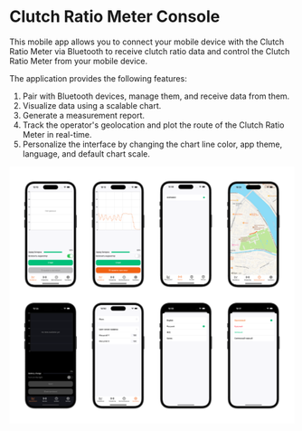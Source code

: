 # Clutch Ratio Meter Console

This mobile app allows you to connect your mobile device with the Clutch Ratio Meter via Bluetooth to receive clutch ratio data and control the Clutch Ratio Meter from your mobile device.

The application provides the following features:

1. Pair with Bluetooth devices, manage them, and receive data from them.
2. Visualize data using a scalable chart.
3. Generate a measurement report.
4. Track the operator's geolocation and plot the route of the Clutch Ratio Meter in real-time.
5. Personalize the interface by changing the chart line color, app theme, language, and default chart scale.

![Image preview](https://github.com/cotannngens/Clutch-Ratio-Meter-Console/raw/main/ClutchRatioMeterConsole/Core/Resources/Assets.xcassets/Preview.imageset/Preview.png)
